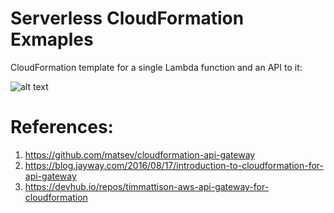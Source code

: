 # Serverless CloudFormation Exmaples

CloudFormation template for a single Lambda function and an API to it:

![alt text](https://user-images.githubusercontent.com/23396903/45239115-be122700-b301-11e8-8058-3a4585194c0f.png)

# References:
1. https://github.com/matsev/cloudformation-api-gateway
2. https://blog.jayway.com/2016/08/17/introduction-to-cloudformation-for-api-gateway
3. https://devhub.io/repos/timmattison-aws-api-gateway-for-cloudformation

